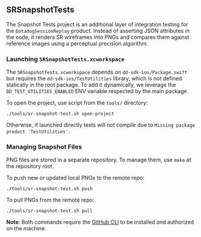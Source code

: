## SRSnapshotTests

The Snapshot Tests project is an additional layer of integration testing for the `DatadogSessionReplay` product. Instead of asserting JSON attributes in the code, it renders SR wireframes into PNGs and compares them against reference images using a perceptual precision algorithm.

### Launching `SRSnapshotTests.xcworkspace`

The `SRSnapshotTests.xcworkspace` depends on `dd-sdk-ios/Package.swift` but requires the `dd-sdk-ios/TestUtilities` library, which is not defined statically in the root package. To add it dynamically, we leverage the `DD_TEST_UTILITIES_ENABLED` ENV variable respected by the main package.

To open the project, use script from the `tools/` directory:
```
./tools/sr-snapshot-test.sh open-project
```

Otherwise, if launched directly tests will not compile due to `Missing package product 'TestUtilities'`.

### Managing Snapshot Files

PNG files are stored in a separate repository. To manage them, use `make` at the repository root.

To push new or updated local PNGs to the remote repo:
```
./tools/sr-snapshot-test.sh push
```

To pull PNGs from the remote repo:
```
./tools/sr-snapshot-test.sh pull
```

**Note**: Both commands require the [GitHub CLI](https://cli.github.com/) to be installed and authorized on the machine.
